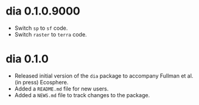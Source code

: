 # dia 0.1.0.9000

* Switch `sp` to `sf` code.
* Switch `raster` to `terra` code.


# dia 0.1.0

* Released initial version of the `dia` package to accompany Fullman et al. (in press) Ecosphere.
* Added a `README.md` file for new users.
* Added a `NEWS.md` file to track changes to the package.
